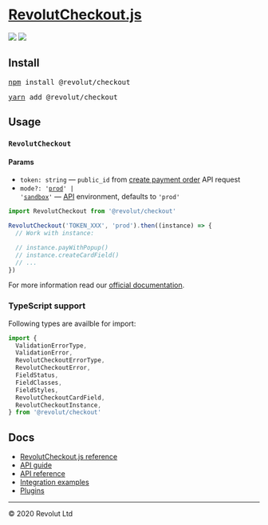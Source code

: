 # [RevolutCheckout.js](https://developer.revolut.com/docs/revolut-checkout-js/)

[![](https://flat.badgen.net/npm/v/@revolut/checkout)](https://www.npmjs.com/package/@revolut/checkout) [![](https://flat.badgen.net/bundlephobia/minzip/@revolut/checkout)](https://bundlephobia.com/result?p=@revolut/checkout)

## Install

<pre>
<a href="https://www.npmjs.com">npm</a> install @revolut/checkout
</pre>

<pre>
<a href="https://yarnpkg.com">yarn</a> add @revolut/checkout
</pre>

## Usage

### `RevolutCheckout`

#### Params

- `token: string` — `public_id` from [create payment order](https://developer.revolut.com/api-reference/merchant/#operation/createOrder) API request
- <code>mode?: '<a href="https://business.revolut.com">prod</a>' | '<a href="https://sandbox-business.revolut.com">sandbox</a>'</code> — [API](https://developer.revolut.com/api-reference/merchant/) environment, defaults to `'prod'`

```js
import RevolutCheckout from '@revolut/checkout'

RevolutCheckout('TOKEN_XXX', 'prod').then((instance) => {
  // Work with instance:

  // instance.payWithPopup()
  // instance.createCardField()
  // ...
})
```

For more information read our [official documentation](https://developer.revolut.com/docs/revolut-checkout-js/).


### TypeScript support

Following types are availble for import:

```ts
import {
  ValidationErrorType,
  ValidationError,
  RevolutCheckoutErrorType,
  RevolutCheckoutError,
  FieldStatus,
  FieldClasses,
  FieldStyles,
  RevolutCheckoutCardField,
  RevolutCheckoutInstance,
} from '@revolut/checkout'
```

## Docs

- [RevolutCheckout.js reference](https://developer.revolut.com/docs/revolut-checkout-js/)
- [API guide](https://developer.revolut.com/docs/accept-payments/)
- [API reference](https://developer.revolut.com/api-reference/merchant/)
- [Integration examples](https://developer.revolut.com/docs/accept-payments/#tutorials)
- [Plugins](https://developer.revolut.com/docs/accept-payments/#plugins)

---
© 2020 Revolut Ltd
